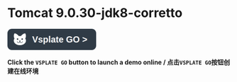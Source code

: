 # Tomcat 9.0.30-jdk8-corretto

<a href="https://www.vsplate.com/?docker-compose=https://github.com/vsplate/dcenvs/tomcat/9.0.30-jdk8-corretto"><img alt="VSPLATE GO" src="https://raw.githubusercontent.com/vsplate/images/master/vsgo_btn.png" width="200px"></a>

**Click the `VSPLATE GO` button to launch a demo online / 点击`VSPLATE GO`按钮创建在线环境**